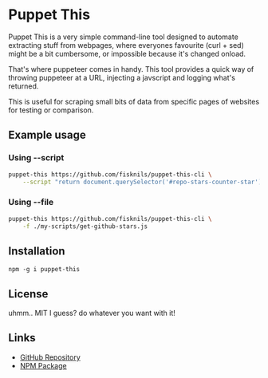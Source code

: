 # Puppet This
Puppet This is a very simple command-line tool designed to automate extracting stuff from webpages, where everyones favourite (curl + sed) might be a bit cumbersome, or impossible because it's changed onload.

That's where puppeteer comes in handy.
This tool provides a quick way of throwing puppeteer at a URL, injecting a javscript and logging what's returned.

This is useful for scraping small bits of data from specific pages of websites for testing or comparison.

## Example usage
### Using --script
```bash
puppet-this https://github.com/fisknils/puppet-this-cli \
    --script "return document.querySelector('#repo-stars-counter-star').innerText;"
```

### Using --file
```bash
puppet-this https://github.com/fisknils/puppet-this-cli \
    -f ./my-scripts/get-github-stars.js
```

## Installation
```npm -g i puppet-this```

## License
uhmm.. MIT I guess? do whatever you want with it!

## Links
- [GitHub Repository](https://github.com/fisknils/puppet-this-cli)
- [NPM Package](https://npmjs.com/package/puppet-this)